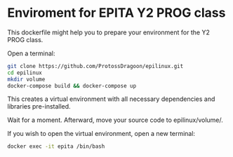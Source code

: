 # Enviroment for EPITA Y2 PROG class

This dockerfile might help you to prepare your environment for the Y2 PROG class.

Open a terminal:

```bash
git clone https://github.com/ProtossDragoon/epilinux.git
cd epilinux
mkdir volume
docker-compose build && docker-compose up
```

This creates a virtual environment with all necessary dependencies and libraries pre-installed.

Wait for a moment. Afterward, move your source code to epilinux/volume/.

If you wish to open the virtual environment, open a new terminal:

```bash
docker exec -it epita /bin/bash
```
